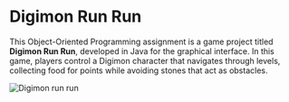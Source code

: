 # Digimon Run Run

This Object-Oriented Programming assignment is a game project titled **Digimon Run Run**, developed in Java for the graphical interface. In this game, players control a Digimon character that navigates through levels, collecting food for points while avoiding stones that act as obstacles.

![Digimon run run](https://github.com/user-attachments/assets/0b900082-736a-42d8-8e90-44fa20913101)

